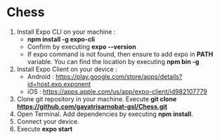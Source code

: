 # Chess
 1. Install Expo CLI on your machine : 
      * **npm install -g expo-cli**
      * Confirm by executing **expo --version**
      * If expo command is not found, then ensure to add expo in **PATH** variable. You can find the location by executing **npm bin -g**
 2. Install Expo Client on your device : 
      * Android : https://play.google.com/store/apps/details?id=host.exp.exponent
      * iOS : https://apps.apple.com/us/app/expo-client/id982107779  
 3. Clone git repository in your machine. Execute **git clone https://github.com/gayatrisarnobat-gsl/Chess.git**
 4. Open Terminal. Add dependencies by executing **npm install**.
 5. Connect your device.
 6. Execute **expo start**
